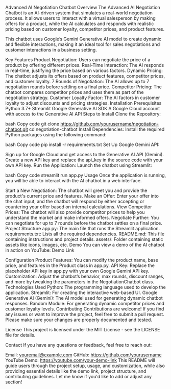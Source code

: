 Advanced AI Negotiation Chatbot
Overview
The Advanced AI Negotiation Chatbot is an AI-driven system that simulates a real-world negotiation process. It allows users to interact with a virtual salesperson by making offers for a product, while the AI calculates and responds with realistic pricing based on customer loyalty, competitor prices, and product features.

This chatbot uses Google’s Gemini Generative AI model to create dynamic and flexible interactions, making it an ideal tool for sales negotiations and customer interactions in a business setting.

Key Features
Product Negotiation: Users can negotiate the price of a product by offering different prices.
Real-Time Interaction: The AI responds in real-time, justifying the price based on various factors.
Dynamic Pricing: The chatbot adjusts its offers based on product features, competitor prices, and customer loyalty.
7 Rounds of Negotiation: The AI allows up to 7 negotiation rounds before settling on a final price.
Competitor Pricing: The chatbot compares competitor prices and uses them as part of the negotiation strategy.
Customer Loyalty Factor: The AI factors in customer loyalty to adjust discounts and pricing strategies.
Installation
Prerequisites
Python 3.7+
Streamlit
Google Generative AI SDK
A Google Cloud account with access to the Generative AI API
Steps to Install
Clone the Repository:

bash
Copy code
git clone https://github.com/yourusername/negotiation-chatbot.git
cd negotiation-chatbot
Install Dependencies: Install the required Python packages using the following command:

bash
Copy code
pip install -r requirements.txt
Set Up Google Gemini API:

Sign up for Google Cloud and get access to the Generative AI API (Gemini).
Create a new API key and replace the api_key in the source code with your own API key.
Run the Application: Launch the chatbot using Streamlit:

bash
Copy code
streamlit run app.py
Usage
Once the application is running, you will be able to interact with the AI chatbot in a web interface.

Start a New Negotiation: The chatbot will greet you and provide the product's current price and features.
Make an Offer: Enter your offer into the chat input, and the chatbot will respond by either accepting or countering your offer based on internal calculations.
View Competitor Prices: The chatbot will also provide competitor prices to help you understand the market and make informed offers.
Negotiate Further: You can negotiate for up to 7 rounds before the chatbot settles on a final price.
Project Structure
app.py: The main file that runs the Streamlit application.
requirements.txt: Lists all the required dependencies.
README.md: This file containing instructions and project details.
assets/: Folder containing static assets like icons, images, etc.
Demo
You can view a demo of the AI chatbot in action on YouTube: Demo Link

Configuration
Product Features: You can modify the product name, base price, and features in the Product class in app.py.
API Key: Replace the placeholder API key in app.py with your own Google Gemini API key.
Customization: Adjust the chatbot’s behavior, max rounds, discount ranges, and more by tweaking the parameters in the NegotiationChatbot class.
Technologies Used
Python: The programming language used to develop the application.
Streamlit: For creating the interactive web-based UI.
Google Generative AI (Gemini): The AI model used for generating dynamic chatbot responses.
Random Module: For generating dynamic competitor prices and customer loyalty levels.
Contributing
Contributions are welcome! If you find any issues or want to improve the project, feel free to submit a pull request. Please make sure your changes are properly documented and tested.

License
This project is licensed under the MIT License - see the LICENSE file for details.

Contact
If you have any questions or feedback, feel free to reach out:

Email: youremail@example.com
GitHub: https://github.com/yourusername
YouTube Demo: https://youtube.com/your-demo-link
This README will guide users through the project setup, usage, and customization, while also providing essential details like the demo link, project structure, and contributing guidelines. Let me know if you'd like to add or adjust any section!
